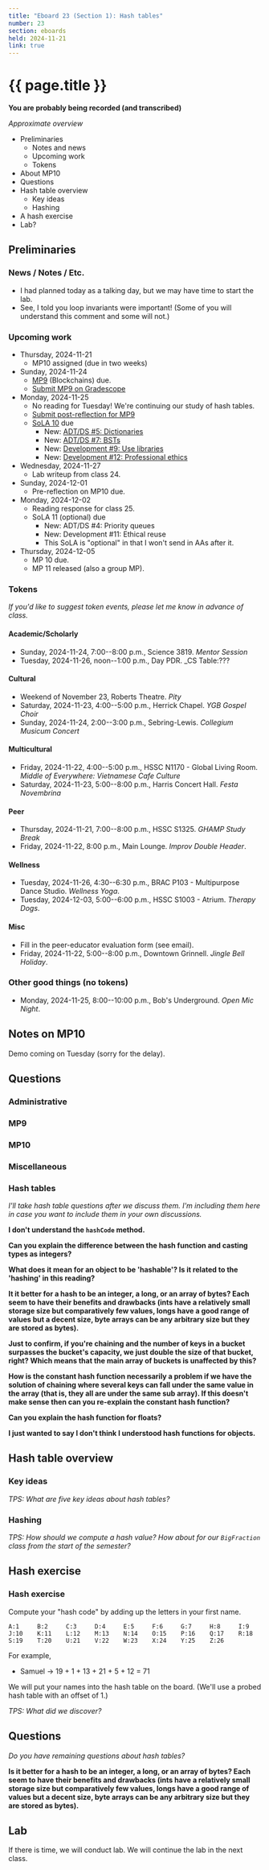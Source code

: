 ```yaml
---
title: "Eboard 23 (Section 1): Hash tables"
number: 23
section: eboards
held: 2024-11-21
link: true
---
```

# {{ page.title }}

**You are probably being recorded (and transcribed)**  

_Approximate overview_

* Preliminaries
    * Notes and news
    * Upcoming work
    * Tokens
* About MP10
* Questions
* Hash table overview
    * Key ideas
    * Hashing
* A hash exercise
* Lab?

Preliminaries
-------------

### News / Notes / Etc.

* I had planned today as a talking day, but we may have time to start
  the lab.
* See, I told you loop invariants were important! (Some of you will 
  understand this comment and some will not.)

### Upcoming work

* Thursday, 2024-11-21 
    * MP10 assigned (due in two weeks)
* Sunday, 2024-11-24
    * [MP9](../mps/mp09) (Blockchains) due.
    * [Submit MP9 on Gradescope](https://www.gradescope.com/courses/818402/assignments/5321058)
* Monday, 2024-11-25
    * No reading for Tuesday! We're continuing our study of hash tables.
    * [Submit post-reflection for MP9](https://www.gradescope.com/courses/818402/assignments/5321060)
    * [SoLA 10](../los/sola10) due
        * New: [ADT/DS #5: Dictionaries](https://www.gradescope.com/courses/818402/assignments/5354889)
        * New: [ADT/DS #7: BSTs](https://www.gradescope.com/courses/818402/assignments/5354897)
        * New: [Development #9: Use libraries](https://www.gradescope.com/courses/818402/assignments/5354901)
        * New: [Development #12: Professional ethics](https://www.gradescope.com/courses/818402/assignments/5354912)
* Wednesday, 2024-11-27
    * Lab writeup from class 24.
* Sunday, 2024-12-01
    * Pre-reflection on MP10 due.
* Monday, 2024-12-02
    * Reading response for class 25.
    * SoLA 11 (optional) due
        * New: ADT/DS #4: Priority queues
        * New: Development #11: Ethical reuse
        * This SoLA is "optional" in that I won't send in AAs after it.
* Thursday, 2024-12-05
    * MP 10 due.
    * MP 11 released (also a group MP).

### Tokens

_If you'd like to suggest token events, please let me know in advance of 
class._

#### Academic/Scholarly

* Sunday, 2024-11-24, 7:00--8:00 p.m., Science 3819.
  _Mentor Session_
* Tuesday, 2024-11-26, noon--1:00 p.m., Day PDR.
  _CS Table:??? 

#### Cultural

* Weekend of November 23, Roberts Theatre.
  _Pity_
* Saturday, 2024-11-23, 4:00--5:00 p.m., Herrick Chapel.
  _YGB Gospel Choir_
* Sunday, 2024-11-24, 2:00--3:00 p.m., Sebring-Lewis.
  _Collegium Musicum Concert_

#### Multicultural

* Friday, 2024-11-22, 4:00--5:00 p.m., HSSC N1170 - Global Living Room.
  _Middle of Everywhere: Vietnamese Cafe Culture_ 
* Saturday, 2024-11-23, 5:00--8:00 p.m., Harris Concert Hall.
  _Festa Novembrina_

#### Peer

* Thursday, 2024-11-21, 7:00--8:00 p.m., HSSC S1325.
  _GHAMP Study Break_
* Friday, 2024-11-22, 8:00 p.m., Main Lounge.
  _Improv Double Header_.

#### Wellness

* Tuesday, 2024-11-26, 4:30--6:30 p.m., BRAC P103 - Multipurpose Dance Studio.
  _Wellness Yoga_.
* Tuesday, 2024-12-03, 5:00--6:00 p.m., HSSC S1003 - Atrium.
  _Therapy Dogs_.

#### Misc

* Fill in the peer-educator evaluation form (see email).
* Friday, 2024-11-22, 5:00--8:00 p.m., Downtown Grinnell.
  _Jingle Bell Holiday_.

### Other good things (no tokens)

* Monday, 2024-11-25, 8:00--10:00 p.m., Bob's Underground.
  _Open Mic Night_.

Notes on MP10
-------------

Demo coming on Tuesday (sorry for the delay).

Questions
---------

### Administrative

### MP9

### MP10

### Miscellaneous

### Hash tables

_I'll take hash table questions after we discuss them. I'm including them here in case you want to include them in your own discussions._

**I don't understand the `hashCode` method.**

**Can you explain the difference between the hash function and casting types as integers?**

**What does it mean for an object to be 'hashable'? Is it related to the 'hashing' in this reading?**

**It it better for a hash to be an integer, a long, or an array of bytes? Each seem to have their benefits and drawbacks (ints have a relatively small storage size but comparatively few values, longs have a good range of values but a decent size, byte arrays can be any arbitrary size but they are stored as bytes).**

**Just to confirm, if you're chaining and the number of keys in a bucket surpasses the bucket's capacity, we just double the size of that bucket, right? Which means that the main array of buckets is unaffected by this?**

**How is the constant hash function necessarily a problem if we have the solution of chaining where several keys can fall under the same value in the array (that is, they all are under the same sub array). If this doesn't make sense then can you re-explain the constant hash function?**

**Can you explain the hash function for floats?**

**I just wanted to say I don't think I understood hash functions for objects.**

Hash table overview
-------------------

### Key ideas 

_TPS: What are five key ideas about hash tables?_

### Hashing

_TPS: How should we compute a hash value? How about for our `BigFraction` 
class from the start of the semester?_

Hash exercise
-------------

### Hash exercise

Compute your "hash code" by adding up the letters in your first name.

```
A:1     B:2     C:3     D:4     E:5     F:6     G:7     H:8     I:9
J:10    K:11    L:12    M:13    N:14    O:15    P:16    Q:17    R:18
S:19    T:20    U:21    V:22    W:23    X:24    Y:25    Z:26
```

For example,

* Samuel -> 19 + 1 + 13 + 21 + 5 + 12 = 71

We will put your names into the hash table on the board. (We'll use a probed
hash table with an offset of 1.)

_TPS: What did we discover?_

Questions
---------

_Do you have remaining questions about hash tables?_

**Is it better for a hash to be an integer, a long, or an array of bytes? Each seem to have their benefits and drawbacks (ints have a relatively small storage size but comparatively few values, longs have a good range of values but a decent size, byte arrays can be any arbitrary size but they are stored as bytes).**

Lab
---

If there is time, we will conduct lab. We will continue the lab in the next class.
